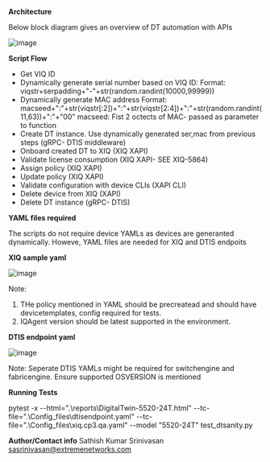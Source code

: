 

**Architecture**

Below block diagram gives an overview of DT automation with APIs

![image](https://user-images.githubusercontent.com/17583786/165476237-4b687ec7-87e7-4175-a76b-5cff72703f87.png)

**Script Flow**

- Get VIQ ID
- Dynamically generate serial number based on VIQ ID:
Format: viqstr+serpadding+"-"+str(random.randint(10000,99999))
- Dynamically generate MAC address
  Format: macseed+":"+str(viqstr[:2])+":"+str(viqstr[2:4])+":"+str(random.randint(11,63))+":"+"00"
  macseed: Fist 2 octects of MAC- passed as parameter to function
- Create DT instance. Use dynamically generated ser,mac from previous steps (gRPC- DTIS middleware)
- Onboard created DT to XIQ (XIQ XAPI)
- Validate license consumption (XIQ XAPI- SEE XIQ-5864)
- Assign policy (XIQ XAPI)
- Update policy (XIQ XAPI)
- Validate configuration with device CLIs (XAPI CLI)
- Delete device from XIQ (XAPI)
- Delete DT instance (gRPC- DTIS)

**YAML files required**

The scripts do not require device YAMLs as devices are generanted dynamically. Howeve, YAML files are needed for XIQ and DTIS endpoits

**XIQ sample yaml**


![image](https://user-images.githubusercontent.com/17583786/165481927-b8e6e899-0666-4afe-859b-e808152326aa.png)

  
 Note: 
 1. THe policy mentioned in YAML should be precreatead and should have devicetemplates, config required for tests.
 2. IQAgent version should be latest supported in the environment.
 
 **DTIS endpoint yaml**
 
 
 ![image](https://user-images.githubusercontent.com/17583786/165480484-2ff35f5b-5524-430e-b695-28e75fef0384.png)

  Note: Seperate DTIS YAMLs might be required for switchengine and fabricengine. Ensure supported OSVERSION is mentioned
  
  **Running Tests**
  
  pytest -x --html=".\reports\DigitalTwin-5520-24T.html" --tc-file=".\Config_files\dtisendpoint.yaml" --tc-file=".\Config_files\xiq.cp3.qa.yaml" --model "5520-24T" test_dtsanity.py
  
 
  **Author/Contact info**
  Sathish Kumar Srinivasan sasrinivasan@extremenetworks.com
